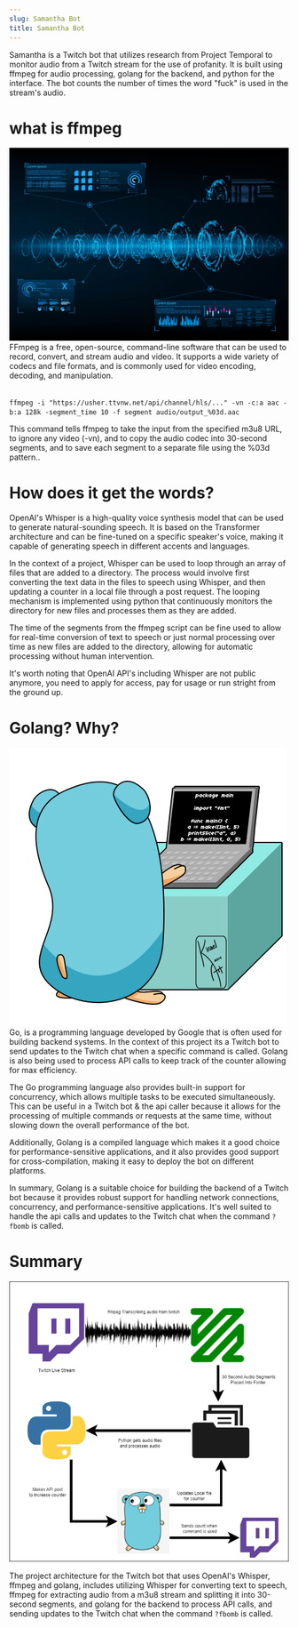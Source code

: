 ```yaml
---
slug: Samantha Bot
title: Samantha Bot
---
```

Samantha is a Twitch bot that utilizes research from Project Temporal to monitor audio from a Twitch stream for the use of profanity. It is built using ffmpeg for audio processing, golang for the backend, and python for the interface. The bot counts the number of times the word "fuck" is used in the stream's audio.

# what is ffmpeg 
![audio-wave](futuristic-sound-wave-vector.jpg)
FFmpeg is a free, open-source, command-line software that can be used to record, convert, and stream audio and video. It supports a wide variety of codecs and file formats, and is commonly used for video encoding, decoding, and manipulation.

<code>
ffmpeg -i "https://usher.ttvnw.net/api/channel/hls/..." -vn -c:a aac -b:a 128k -segment_time 10 -f segment audio/output_%03d.aac
</code>

This command tells ffmpeg to take the input from the specified m3u8 URL, to ignore any video (-vn), and to copy the audio codec into 30-second segments, and to save each segment to a separate file using the %03d pattern..

# How does it get the words?
OpenAI's Whisper is a high-quality voice synthesis model that can be used to generate natural-sounding speech. It is based on the Transformer architecture and can be fine-tuned on a specific speaker's voice, making it capable of generating speech in different accents and languages.

In the context of a project, Whisper can be used to loop through an array of files that are added to a directory. The process would involve first converting the text data in the files to speech using Whisper, and then updating a counter in a local file through a post request. The looping mechanism is implemented using python that continuously monitors the directory for new files and processes them as they are added.

The time of the segments from the ffmpeg script can be fine used to  allow for real-time conversion of text to speech or just normal processing over time as new files are added to the directory, allowing for automatic processing without human intervention.

It's worth noting that OpenAI API's including Whisper are not public anymore, you need to apply for access, pay for usage or run stright from the ground up.

# Golang? Why?
![go bot](001-2736037818.gif)
Go, is a programming language developed by Google that is often used for building backend systems. In the context of this project its a Twitch bot to send updates to the Twitch chat when a specific command is called. Golang is also being used to process API calls to keep track of the counter allowing for max efficiency.

The Go programming language also provides built-in support for concurrency, which allows multiple tasks to be executed simultaneously. This can be useful in a Twitch bot & the api caller because it allows for the processing of multiple commands or requests at the same time, without slowing down the overall performance of the bot.

Additionally, Golang is a compiled language which makes it a good choice for performance-sensitive applications, and it also provides good support for cross-compilation, making it easy to deploy the bot on different platforms.

In summary, Golang is a suitable choice for building the backend of a Twitch bot because it provides robust support for handling network connections, concurrency, and performance-sensitive applications. It's well suited to handle the api calls and updates to the Twitch chat when the command `?fbomb` is called.

# Summary 

![overview](overview.png)

The project architecture for the Twitch bot that uses OpenAI's Whisper, ffmpeg and golang, includes utilizing Whisper for converting text to speech, ffmpeg for extracting audio from a m3u8 stream and splitting it into 30-second segments, and golang for the backend to process API calls, and sending updates to the Twitch chat when the command `?fbomb` is called.